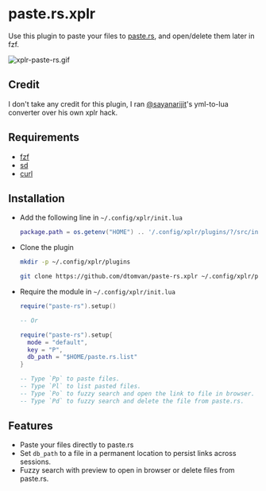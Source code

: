 # paste.rs.xplr
Use this plugin to paste your files to [paste.rs](https://paste.rs/), and open/delete them later in fzf.

![xplr-paste-rs.gif](https://s4.gifyu.com/images/xplr-paste-rs.gif)

## Credit
I don't take any credit for this plugin, I ran [@sayanarijit](https://github.com/sayanarijit)'s yml-to-lua converter over his own xplr hack. 

## Requirements

- [fzf](https://github.com/junegunn/fzf)
- [sd](https://github.com/chmln/sd)
- [curl](https://github.com/curl/curl)


## Installation

- Add the following line in `~/.config/xplr/init.lua`

  ```lua
  package.path = os.getenv("HOME") .. '/.config/xplr/plugins/?/src/init.lua'
  ```

- Clone the plugin

  ```bash
  mkdir -p ~/.config/xplr/plugins

  git clone https://github.com/dtomvan/paste-rs.xplr ~/.config/xplr/plugins/paste-rs
  ```

- Require the module in `~/.config/xplr/init.lua`

  ```lua
  require("paste-rs").setup()
  
  -- Or
  
  require("paste-rs").setup{
    mode = "default",
    key = "P",
    db_path = "$HOME/paste.rs.list"
  }

  -- Type `Pp` to paste files.
  -- Type `Pl` to list pasted files.
  -- Type `Po` to fuzzy search and open the link to file in browser.
  -- Type `Pd` to fuzzy search and delete the file from paste.rs.
  ```


## Features

- Paste your files directly to paste.rs
- Set `db_path` to a file in a permanent location to persist links across
  sessions.
- Fuzzy search with preview to open in browser or delete files from paste.rs.
